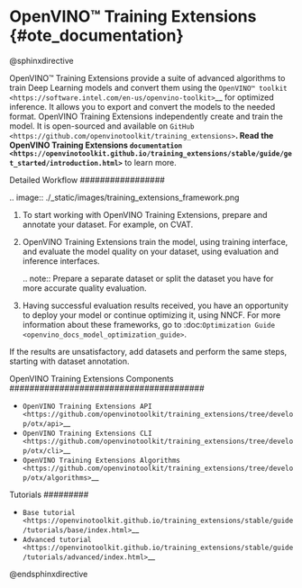 # OpenVINO™ Training Extensions {#ote_documentation}

@sphinxdirective 

OpenVINO™ Training Extensions provide a suite of advanced algorithms to train
Deep Learning models and convert them using the `OpenVINO™
toolkit <https://software.intel.com/en-us/openvino-toolkit>`__ for optimized
inference. It allows you to export and convert the models to the needed format. OpenVINO Training Extensions independently create and train the model. It is open-sourced and available on `GitHub <https://github.com/openvinotoolkit/training_extensions>`__. Read the OpenVINO Training Extensions `documentation <https://openvinotoolkit.github.io/training_extensions/stable/guide/get_started/introduction.html>`__ to learn more.

Detailed Workflow
#################

.. image:: ./_static/images/training_extensions_framework.png

1. To start working with OpenVINO Training Extensions, prepare and annotate your dataset. For example, on CVAT.

2. OpenVINO Training Extensions train the model, using training interface, and evaluate the model quality on your dataset, using evaluation and inference interfaces.

   .. note:: 
      Prepare a separate dataset or split the dataset you have for more accurate quality evaluation.

3. Having successful evaluation results received, you have an opportunity to deploy your model or continue optimizing it, using NNCF. For more information about these frameworks, go to :doc:`Optimization Guide <openvino_docs_model_optimization_guide>`.

If the results are unsatisfactory, add datasets and perform the same steps, starting with dataset annotation.

OpenVINO Training Extensions Components
#######################################

* `OpenVINO Training Extensions API <https://github.com/openvinotoolkit/training_extensions/tree/develop/otx/api>`__
* `OpenVINO Training Extensions CLI <https://github.com/openvinotoolkit/training_extensions/tree/develop/otx/cli>`__
* `OpenVINO Training Extensions Algorithms <https://github.com/openvinotoolkit/training_extensions/tree/develop/otx/algorithms>`__

Tutorials
#########

* `Base tutorial <https://openvinotoolkit.github.io/training_extensions/stable/guide/tutorials/base/index.html>`__
* `Advanced tutorial <https://openvinotoolkit.github.io/training_extensions/stable/guide/tutorials/advanced/index.html>`__

@endsphinxdirective 



